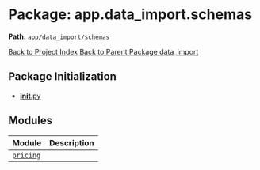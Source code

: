 # Package: app.data_import.schemas

**Path:** `app/data_import/schemas`

[Back to Project Index](../../../../index.md)
[Back to Parent Package data_import](../index.md)

## Package Initialization
- [__init__.py](init.md)

## Modules

| Module | Description |
| --- | --- |
| [`pricing`](pricing.md) |  |

